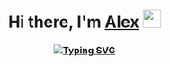 <h1 align="center">Hi there, I'm <a href="https://github.com/AlexAlashnikov" target="_blank">Alex</a> 
<img src="https://github.com/blackcater/blackcater/raw/main/images/Hi.gif" height="32"/></h1>
<h3 align="center"><a href="https://git.io/typing-svg"><img src="https://readme-typing-svg.demolab.com?font=Georgia&size=31&pause=1000&color=EB42D0FA&background=BEE8FF00&center=true&width=435&lines=Python+Developer!" alt="Typing SVG" /></a></h3>
